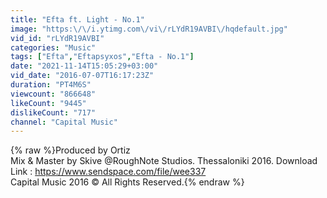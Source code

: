 ```yaml
---
title: "Efta ft. Light - No.1"
image: "https:\/\/i.ytimg.com\/vi\/rLYdR19AVBI\/hqdefault.jpg"
vid_id: "rLYdR19AVBI"
categories: "Music"
tags: ["Efta","Eftapsyxos","Efta - No.1"]
date: "2021-11-14T15:05:29+03:00"
vid_date: "2016-07-07T16:17:23Z"
duration: "PT4M6S"
viewcount: "866648"
likeCount: "9445"
dislikeCount: "717"
channel: "Capital Music"
---
```

{% raw %}Produced by Ortiz <br />Mix &amp; Master by Skive @RoughNote Studios. Thessaloniki 2016. Download Link : <a rel="nofollow" target="blank" href="https://www.sendspace.com/file/wee337">https://www.sendspace.com/file/wee337</a><br />Capital Music 2016 © All Rights Reserved.{% endraw %}
